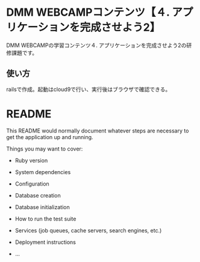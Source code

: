 # DMM WEBCAMPコンテンツ【４. アプリケーションを完成させよう2】
DMM WEBCAMPの学習コンテンツ４. アプリケーションを完成させよう2の研修課題です。
## 使い方
railsで作成。起動はcloud9で行い、実行後はブラウザで確認できる。


# README

This README would normally document whatever steps are necessary to get the
application up and running.

Things you may want to cover:

* Ruby version

* System dependencies

* Configuration

* Database creation

* Database initialization

* How to run the test suite

* Services (job queues, cache servers, search engines, etc.)

* Deployment instructions

* ...
